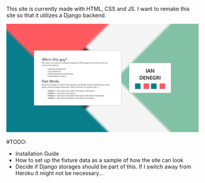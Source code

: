 This site is currently made with HTML, CSS and JS. I want to remake this site so that it utilizes a Django backend.

![Mock up image.](/documentation/mockup.png?raw=true "Mock up of what the website should look like.")

#TODO:
* Installation Guide
* How to set up the fixture data as a sample of how the site can look
* Decide if Django storages should be part of this. If I switch away from Heroku it might not be necessary...